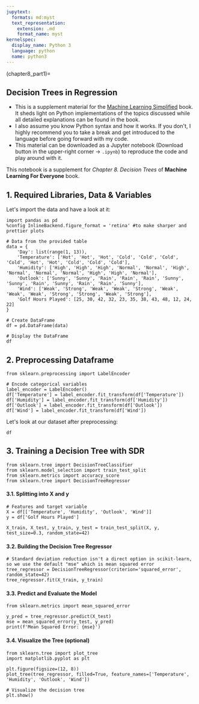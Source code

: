 ```yaml
---
jupytext:
  formats: md:myst
  text_representation:
    extension: .md
    format_name: myst
kernelspec:
  display_name: Python 3
  language: python
  name: python3
---
```


(chapter8_part1)=


## Decision Trees in Regression

- This is a supplement material for the [Machine Learning Simplified](https://themlsbook.com) book. It sheds light on Python implementations of the topics discussed while all detailed explanations can be found in the book. 
- I also assume you know Python syntax and how it works. If you don't, I highly recommend you to take a break and get introduced to the language before going forward with my code. 
- This material can be downloaded as a Jupyter notebook (Download button in the upper-right corner -> `.ipynb`) to reproduce the code and play around with it. 


This notebook is a supplement for *Chapter 8. Decision Trees* of **Machine Learning For Everyone** book.

## 1. Required Libraries, Data & Variables

Let's import the data and have a look at it:


```{code-cell} ipython3
import pandas as pd
%config InlineBackend.figure_format = 'retina' #to make sharper and prettier plots

# Data from the provided table
data = {
    'Day': list(range(1, 13)),
    'Temperature': ['Hot', 'Hot', 'Hot', 'Cold', 'Cold', 'Cold', 'Cold', 'Hot', 'Hot', 'Cold', 'Cold', 'Cold'],
    'Humidity': ['High', 'High', 'High', 'Normal', 'Normal', 'High', 'Normal', 'Normal', 'Normal', 'High', 'High', 'Normal'],
    'Outlook': ['Sunny', 'Sunny', 'Rain', 'Rain', 'Rain', 'Sunny', 'Sunny', 'Rain', 'Sunny', 'Rain', 'Rain', 'Sunny'],
    'Wind': ['Weak', 'Strong', 'Weak', 'Weak', 'Strong', 'Weak', 'Weak', 'Weak', 'Strong', 'Strong', 'Weak', 'Strong'],
    'Golf Hours Played': [25, 30, 42, 32, 23, 35, 38, 43, 48, 12, 24, 22]
}

# Create DataFrame
df = pd.DataFrame(data)

# Display the DataFrame
df
```

## 2. Preprocessing Dataframe


```{code-cell} ipython3
from sklearn.preprocessing import LabelEncoder
```


```{code-cell} ipython3
# Encode categorical variables
label_encoder = LabelEncoder()
df['Temperature'] = label_encoder.fit_transform(df['Temperature'])
df['Humidity'] = label_encoder.fit_transform(df['Humidity'])
df['Outlook'] = label_encoder.fit_transform(df['Outlook'])
df['Wind'] = label_encoder.fit_transform(df['Wind'])
```

Let's look at our dataset after preprocessing:


```{code-cell} ipython3
df
```

## 3. Training a Decision Tree with SDR


```{code-cell} ipython3
from sklearn.tree import DecisionTreeClassifier
from sklearn.model_selection import train_test_split
from sklearn.metrics import accuracy_score
from sklearn.tree import DecisionTreeRegressor
```

#### 3.1. Splitting into X and y


```{code-cell} ipython3
# Features and target variable
X = df[['Temperature', 'Humidity', 'Outlook', 'Wind']]
y = df['Golf Hours Played']

X_train, X_test, y_train, y_test = train_test_split(X, y, test_size=0.3, random_state=42)
```

#### 3.2. Building the Decision Tree Regressor


```{code-cell} ipython3
# Standard deviation reduction isn't a direct option in scikit-learn, so we use the default "mse" which is mean squared error
tree_regressor = DecisionTreeRegressor(criterion='squared_error', random_state=42)
tree_regressor.fit(X_train, y_train)
```

#### 3.3. Predict and Evaluate the Model


```{code-cell} ipython3
from sklearn.metrics import mean_squared_error
```


```{code-cell} ipython3
y_pred = tree_regressor.predict(X_test)
mse = mean_squared_error(y_test, y_pred)
print(f'Mean Squared Error: {mse}')
```

#### 3.4. Visualize the Tree (optional)


```{code-cell} ipython3
from sklearn.tree import plot_tree
import matplotlib.pyplot as plt

plt.figure(figsize=(12, 8))
plot_tree(tree_regressor, filled=True, feature_names=['Temperature', 'Humidity', 'Outlook', 'Wind'])

# Visualize the decision tree
plt.show()
```
